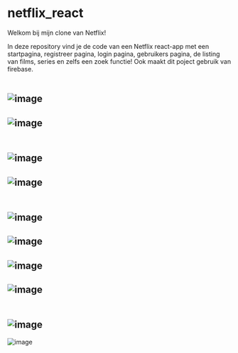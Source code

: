 # netflix_react


Welkom bij mijn clone van Netflix!

In deze repository vind je de code van een Netflix react-app met een startpagina, registreer pagina, login pagina, gebruikers pagina, de listing van films, series en zelfs een zoek functie!
Ook maakt dit poject gebruik van firebase. 
<br><br>

![image](https://user-images.githubusercontent.com/72434750/115223157-c8c50780-a10b-11eb-80a6-699332a3bdcf.png)
----------------------------------------------------------------------------------------------------------------------------------------------------------------------------
![image](https://user-images.githubusercontent.com/72434750/115223211-d67a8d00-a10b-11eb-97d8-3fb9e217f7ee.png)
<br><br>
----------------------------------------------------------------------------------------------------------------------------------------------------------------------------
![image](https://user-images.githubusercontent.com/72434750/115223297-edb97a80-a10b-11eb-9981-bc0ff9131307.png)
----------------------------------------------------------------------------------------------------------------------------------------------------------------------------
![image](https://user-images.githubusercontent.com/72434750/115223334-f8740f80-a10b-11eb-9ac4-fd1eaeaad079.png)
<br><br>
----------------------------------------------------------------------------------------------------------------------------------------------------------------------------
![image](https://user-images.githubusercontent.com/72434750/115223420-0e81d000-a10c-11eb-8ac7-90f02eaf0d5d.png)
----------------------------------------------------------------------------------------------------------------------------------------------------------------------------
![image](https://user-images.githubusercontent.com/72434750/115223475-1ccfec00-a10c-11eb-8be6-6c26b3bd672d.png)
----------------------------------------------------------------------------------------------------------------------------------------------------------------------------
![image](https://user-images.githubusercontent.com/72434750/115223514-28231780-a10c-11eb-97ac-d6cdb699ef77.png)
----------------------------------------------------------------------------------------------------------------------------------------------------------------------------
![image](https://user-images.githubusercontent.com/72434750/115522128-22544000-a28c-11eb-969e-28542e3f63cb.png)
<br><br>
----------------------------------------------------------------------------------------------------------------------------------------------------------------------------
![image](https://user-images.githubusercontent.com/72434750/114464831-933d8d00-9be6-11eb-852d-5fc384a9d764.png)
----------------------------------------------------------------------------------------------------------------------------------------------------------------------------
![image](https://user-images.githubusercontent.com/72434750/114464867-a0f31280-9be6-11eb-83d8-8f31ab3b6705.png)





